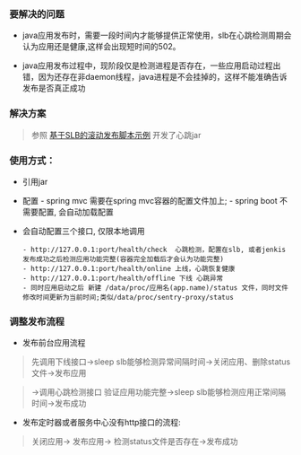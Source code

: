 ### 要解决的问题

- java应用发布时，需要一段时间内才能够提供正常使用，slb在心跳检测周期会认为应用还是健康,这样会出现短时间的502。

- java应用发布过程中，现阶段仅是检测进程是否存在，一些应用启动过程出错，因为还存在非daemon线程，java进程是不会挂掉的，这样不能准确告诉发布是否真正成功

### 解决方案

> 参照 [基于SLB的滚动发布脚本示例](https://help.aliyun.com/document_detail/57399.html?spm=5176.11065259.1996646101.searchclickresult.1f2fb390Dh5h49) 开发了心跳jar

### 使用方式：


- 引用jar

- 配置
      - spring mvc 需要在spring mvc容器的配置文件加上;<bean class="com.ggj.platform.sentry.heartbeat.HealthUrlConfig"/>
      - spring boot 不需要配置, 会自动加载配置

- 会自动配置三个接口, 仅限本地调用

      - http://127.0.0.1:port/health/check  心跳检测，配置在slb, 或者jenkis发布成功之后检测应用功能完整(容器完全加载后才会认为功能完整)
      - http://127.0.0.1:port/health/online 上线，心跳恢复健康
      - http://127.0.0.1:port/health/offline 下线 心跳异常
      - 同时应用启动之后 新建 /data/proc/应用名(app.name)/status 文件，同时文件修改时间更新为当前时间;类似/data/proc/sentry-proxy/status


### 调整发布流程

- 发布前台应用流程

> 先调用下线接口->sleep slb能够检测异常间隔时间->关闭应用、删除status文件->发布应用

> ->调用心跳检测接口 验证应用功能完整->sleep slb能够检测应用正常间隔时间->发布成功

 

- 发布定时器或者服务中心没有http接口的流程:

> 关闭应用-> 发布应用-> 检测status文件是否存在->发布成功

